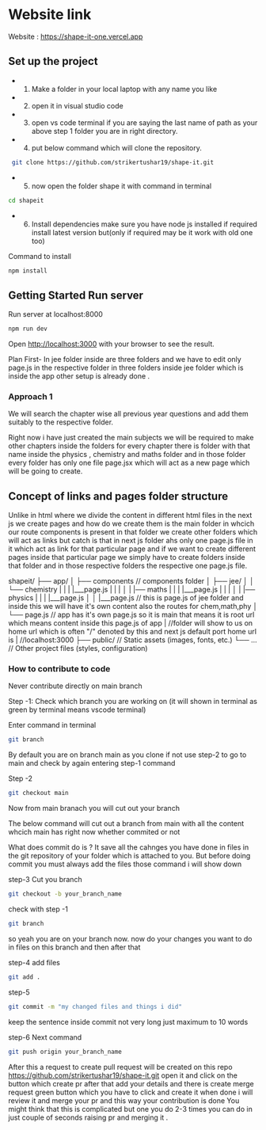 # Website link

Website : https://shape-it-one.vercel.app

## Set up the project
- 1. Make a folder in your local laptop with any name you like 
- 2. open it in visual studio code 
- 3. open vs code terminal if you are saying the last name of path as your above step 1 folder you are in right directory.
- 4. put below command which will clone the repository.
 ```bash
  git clone https://github.com/strikertushar19/shape-it.git
 ```

- 5. now open the folder shape it with command in terminal
```bash 
cd shapeit
```

- 6. Install dependencies make sure you have node js installed if required install latest version but(only if required may be it work with old one too)

Command to install 
```bash
npm install
```


## Getting Started Run server
Run server at localhost:8000
```bash
npm run dev

```

Open [http://localhost:3000](http://localhost:3000) with your browser to see the result.


Plan First-
In jee folder inside are three folders and we have to edit only page.js in the respective folder in
three folders inside jee folder which is inside the  app other setup is already done .

### Approach 1
We will search the chapter wise all previous year questions and add them suitably to the respective folder.

Right now i have just created the main subjects we will be required to make other chapters inside the folders for every chapter there is folder with that name inside the physics , chemistry and maths folder and in those folder every folder has only one file page.jsx which will act as a new page which will be going to create.



## Concept of links and pages folder structure
Unlike in html where we divide the content in different html files 
in the next js we create pages and how do we create them is the main folder in whcich our route components is 
present in that folder we create other folders which will act as links but catch is that in next js folder ahs only one page.js file
 in it which act as link for that particular page and if we want to create different pages inside that particular page we simply have to create folders inside that folder and in those respective folders the respective one page.js file.
 
shapeit/
├── app/
│   ├── components  // components folder
│   ├── jee/
│   │   └── chemistry
|   |   |   |___page.js
|   |   |
│   |   |── maths
|   |   |   |___page.js
|   |   |
│   |   |── physics
|   |   |   |___page.js
│   │   |___page.js // this is page.js of jee folder and inside this we will have it's own content also the routes for chem,math,phy
│   └── page.js  // app has it's own page.js so it is main that means it is root url which means content inside this page.js of app 
|                //folder will show to us on home url which is often "/" denoted by this and next js default port home url is 
|                //localhost:3000
├── public/        // Static assets (images, fonts, etc.)
└── ...            // Other project files (styles, configuration)

### How to contribute to code
Never contribute directly on main branch

Step -1:
Check which branch you are working on (it will shown in terminal as green by terminal means vscode terminal)

Enter command in terminal
```bash
git branch
```
By default you are  on branch main as you clone if not use step-2 to go to main and check by again 
entering step-1 command

Step -2
```bash
git checkout main
```
Now from main branach you will cut out your branch 

The below command will cut out a branch from main with all the content whcich main has right now whether commited or not

What does commit do is ?
It save all the cahnges you have done in files in the git repository of your folder which is attached to you.
But before doing commit you must always add the files those command i will show down

step-3
Cut you branch
```bash
git checkout -b your_branch_name
``` 
check with step -1 
```bash
git branch
```
so yeah you are on your branch now.
now do your changes you want to do in files on this branch and then 
after that

step-4
add files
```bash
git add .
```
step-5
```bash
git commit -m "my changed files and things i did"
```
keep the sentence inside commit not very long just maximum to 10 words

step-6
Next command
```bash
git push origin your_branch_name
```
After this a request to create pull request will be created on 
this repo https://github.com/strikertushar19/shape-it.git open it 
and click on the button which create pr after that add your details and there is create merge request green button which you have to click and create it when done i will review it and merge your pr and this way your contribution is done
You might think that this is complicated but one you do 2-3 times you can do in just couple of seconds raising pr and merging it .